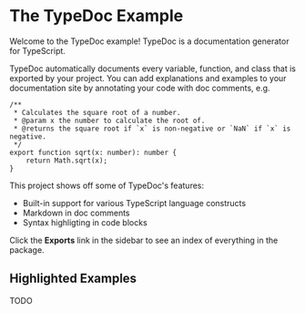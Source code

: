 # The TypeDoc Example

Welcome to the TypeDoc example! TypeDoc is a documentation generator for
TypeScript.

TypeDoc automatically documents every variable, function, and class
that is exported by your project. You can add explanations and examples to your
documentation site by annotating your code with doc comments, e.g.

```
/**
 * Calculates the square root of a number.
 * @param x the number to calculate the root of.
 * @returns the square root if `x` is non-negative or `NaN` if `x` is negative.
 */
export function sqrt(x: number): number {
    return Math.sqrt(x);
}
```

This project shows off some of TypeDoc's features:

-   Built-in support for various TypeScript language constructs
-   Markdown in doc comments
-   Syntax highligting in code blocks

Click the **Exports** link in the sidebar to see an index of everything in the package.

## Highlighted Examples

TODO
